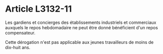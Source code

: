 # Article L3132-11

Les gardiens et concierges des établissements industriels et commerciaux auxquels le repos hebdomadaire ne peut être donné bénéficient d'un repos compensateur.

Cette dérogation n'est pas applicable aux jeunes travailleurs de moins de dix-huit ans.